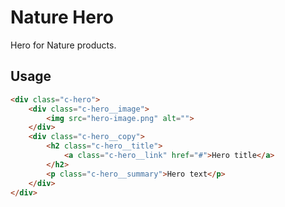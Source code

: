 # Nature Hero

Hero for Nature products.

## Usage

```html
<div class="c-hero">
    <div class="c-hero__image">
        <img src="hero-image.png" alt="">
    </div>
    <div class="c-hero__copy">
        <h2 class="c-hero__title">
            <a class="c-hero__link" href="#">Hero title</a>
        </h2>
        <p class="c-hero__summary">Hero text</p>
    </div>
</div>
```
